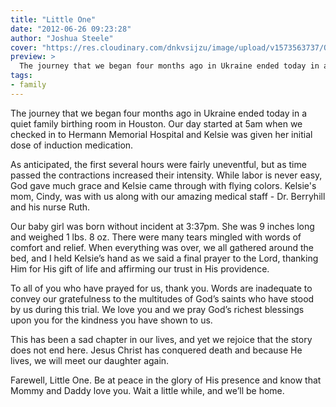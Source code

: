 ```yaml
---
title: "Little One"
date: "2012-06-26 09:23:28"
author: "Joshua Steele"
cover: "https://res.cloudinary.com/dnkvsijzu/image/upload/v1573563737/OFReport/2012-06-26-little-one/2012-06-26-20.58.34-12-6_yvdmg1.jpg"
preview: >
  The journey that we began four months ago in Ukraine ended today in a quiet family birthing room in Houston. Our day started at 5am when we checked in to Hermann Memorial Hospital and Kelsie was given her initial dose of induction medication.
tags:
- family
---
```


The journey that we began four months ago in Ukraine ended today in a quiet family birthing room in Houston. Our day started at 5am when we checked in to Hermann Memorial Hospital and Kelsie was given her initial dose of induction medication.

As anticipated, the first several hours were fairly uneventful, but as time passed the contractions increased their intensity. While labor is never easy, God gave much grace and Kelsie came through with flying colors. Kelsie's mom, Cindy, was with us along with our amazing medical staff - Dr. Berryhill and his nurse Ruth.

Our baby girl was born without incident at 3:37pm. She was 9 inches long and weighed 1 lbs. 8 oz. There were many tears mingled with words of comfort and relief. When everything was over, we all gathered around the bed, and I held Kelsie’s hand as we said a final prayer to the Lord, thanking Him for His gift of life and affirming our trust in His providence.

To all of you who have prayed for us, thank you. Words are inadequate to convey our gratefulness to the multitudes of God’s saints who have stood by us during this trial. We love you and we pray God’s richest blessings upon you for the kindness you have shown to us.

This has been a sad chapter in our lives, and yet we rejoice that the story does not end here. Jesus Christ has conquered death and because He lives, we will meet our daughter again.

Farewell, Little One. Be at peace in the glory of His presence and know that Mommy and Daddy love you. Wait a little while, and we’ll be home.

<article-image publicId="OFReport/2012-06-26-little-one/Little-One-b_jdhxay.jpg" width="768" />

<article-callout content='"But Jesus said, Suffer little children, and forbid them not, to come unto me: for of such is the kingdom of heaven." (Matthew 19:14)' />
